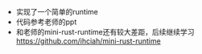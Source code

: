 - 实现了一个简单的runtime
- 代码参考老师的ppt
- 和老师的mini-rust-runtime还有较大差距，后续继续学习
https://github.com/ihciah/mini-rust-runtime
